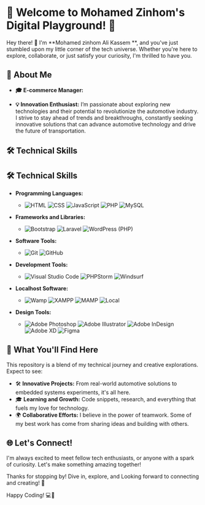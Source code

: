 # 🌟 Welcome to Mohamed Zinhom's Digital Playground! 🌟

Hey there! 👋 I'm **Mohamed zinhom Ali Kassem **, and you've just stumbled upon my little corner of the tech universe. Whether you're here to explore, collaborate, or just satisfy your curiosity, I'm thrilled to have you.

## 🚀 About Me
- **🎓 E-commerce Manager:** 

- **💡 Innovation Enthusiast:** I’m passionate about exploring new technologies and their potential to revolutionize the automotive industry. I strive to stay ahead of trends and breakthroughs, constantly seeking innovative solutions that can advance automotive technology and drive the future of transportation.


## 🛠 Technical Skills

## 🛠 Technical Skills

- **Programming Languages:**
  - ![HTML](https://img.shields.io/badge/-HTML5-E34F26?style=flat-square&logo=html5&logoColor=white)
    ![CSS](https://img.shields.io/badge/-CSS3-1572B6?style=flat-square&logo=css3&logoColor=white)
    ![JavaScript](https://img.shields.io/badge/-JavaScript-F7DF1E?style=flat-square&logo=javascript&logoColor=black)
    ![PHP](https://img.shields.io/badge/-PHP-777BB4?style=flat-square&logo=php&logoColor=white)
    ![MySQL](https://img.shields.io/badge/-MySQL-4479A1?style=flat-square&logo=mysql&logoColor=white)

- **Frameworks and Libraries:**
  - ![Bootstrap](https://img.shields.io/badge/-Bootstrap-7952B3?style=flat-square&logo=bootstrap&logoColor=white)
    ![Laravel](https://img.shields.io/badge/-Laravel-FF2D20?style=flat-square&logo=laravel&logoColor=white)
    ![WordPress (PHP)](https://img.shields.io/badge/-WordPress-21759B?style=flat-square&logo=wordpress&logoColor=white)


- **Software Tools:**
  - ![Git](https://img.shields.io/badge/-Git-F05032?style=flat-square&logo=git&logoColor=white)
    ![GitHub](https://img.shields.io/badge/-GitHub-181717?style=flat-square&logo=github&logoColor=white)
 

- **Development Tools:**
  - ![Visual Studio Code](https://img.shields.io/badge/-Visual_Studio_Code-007ACC?style=flat-square&logo=visual-studio-code&logoColor=white)
    ![PHPStorm](https://img.shields.io/badge/-PHPStorm-000000?style=flat-square&logo=phpstorm&logoColor=white)
    ![Windsurf](https://img.shields.io/badge/-Windsurf-8A2BE2?style=flat-square&logo=codeium&logoColor=white)


- **Localhost Software:**
  - ![Wamp](https://img.shields.io/badge/-WampServer-FF2D20?style=flat-square&logo=windows&logoColor=white)
    ![XAMPP](https://img.shields.io/badge/-XAMPP-FB7A24?style=flat-square&logo=xampp&logoColor=white)
    ![MAMP](https://img.shields.io/badge/-MAMP-007DC5?style=flat-square&logo=apple&logoColor=white)
    ![Local](https://img.shields.io/badge/-Local_by_Flywheel-2C3E50?style=flat-square&logo=flyway&logoColor=white)



- **Design Tools:**
  - ![Adobe Photoshop](https://img.shields.io/badge/-Adobe%20Photoshop-31A8FF?style=flat-square&logo=adobe-photoshop&logoColor=white)
    ![Adobe Illustrator](https://img.shields.io/badge/-Adobe%20Illustrator-FF9A00?style=flat-square&logo=adobe-illustrator&logoColor=white)
    ![Adobe InDesign](https://img.shields.io/badge/-Adobe%20InDesign-FF3366?style=flat-square&logo=adobe-indesign&logoColor=white)
    ![Adobe XD](https://img.shields.io/badge/-Adobe%20XD-FF61F6?style=flat-square&logo=adobe-xd&logoColor=white)
    ![Figma](https://img.shields.io/badge/-Figma-F24E1E?style=flat-square&logo=figma&logoColor=white)

    
## 🎯 What You'll Find Here

This repository is a blend of my technical journey and creative explorations. Expect to see:

- 🛠 **Innovative Projects:** From real-world automotive solutions to embedded systems experiments, it's all here.
- 🎓 **Learning and Growth:** Code snippets, research, and everything that fuels my love for technology.
- 🌍 **Collaborative Efforts:** I believe in the power of teamwork. Some of my best work has come from sharing ideas and building with others.


## 🌐 Let's Connect!

I'm always excited to meet fellow tech enthusiasts, or anyone with a spark of curiosity. Let's make something amazing together!

  <a href="https://www.linkedin.com/in/mozinhom/" target="_blank"></a>
  <a href="mozinhom@gmail.com" target="_blank"></a>

Thanks for stopping by! Dive in, explore, and Looking forward to connecting and creating! 🚀

Happy Coding! 💻🎉
